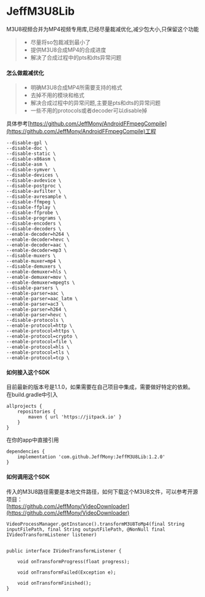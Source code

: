 # JeffM3U8Lib
M3U8视频合并为MP4视频专用库,已经尽量裁减优化,减少包大小,只保留这个功能
> * 尽量将so包裁减到最小了
> * 提供M3U8合成MP4的合成进度
> * 解决了合成过程中的pts和dts异常问题

#### 怎么做裁减优化
> * 明确M3U8合成MP4所需要支持的格式
> * 去掉不用的模块和格式
> * 解决合成过程中的异常问题,主要是pts和dts的异常问题
> * 一些不用的protocols或者decoder可以disable掉

具体参考[https://github.com/JeffMony/AndroidFFmpegCompile](https://github.com/JeffMony/AndroidFFmpegCompile)工程
```
--disable-gpl \
--disable-doc \
--disable-static \
--disable-x86asm \
--disable-asm \
--disable-symver \
--disable-devices \
--disable-avdevice \
--disable-postproc \
--disable-avfilter \
--disable-avresample \
--disable-ffmpeg \
--disable-ffplay \
--disable-ffprobe \
--disable-programs \
--disable-encoders \
--disable-decoders \
--enable-decoder=h264 \
--enable-decoder=hevc \
--enable-decoder=aac \
--enable-decoder=mp3 \
--disable-muxers \
--enable-muxer=mp4 \
--disable-demuxers \
--enable-demuxer=hls \
--enable-demuxer=mov \
--enable-demuxer=mpegts \
--disable-parsers \
--enable-parser=aac \
--enable-parser=aac_latm \
--enable-parser=ac3 \
--enable-parser=h264 \
--enable-parser=hevc \
--disable-protocols \
--enable-protocol=http \
--enable-protocol=https \
--enable-protocol=crypto \
--enable-protocol=file \
--enable-protocol=hls \
--enable-protocol=tls \
--enable-protocol=tcp \
```

#### 如何接入这个SDK
目前最新的版本号是1.1.0，如果需要在自己项目中集成，需要做好特定的依赖。<br>
在build.gradle中引入
```
allprojects {
    repositories {
	    maven { url 'https://jitpack.io' }
	}
}
```
在你的app中直接引用
```
dependencies {
    implementation 'com.github.JeffMony:JeffM3U8Lib:1.2.0'
}
```

#### 如何调用这个SDK
传入的M3U8路径需要是本地文件路径，如何下载这个M3U8文件，可以参考开源项目：<br>
[https://github.com/JeffMony/VideoDownloader](https://github.com/JeffMony/VideoDownloader)
```
VideoProcessManager.getInstance().transformM3U8ToMp4(final String inputFilePath, final String outputFilePath, @NonNull final IVideoTransformListener listener)


public interface IVideoTransformListener {

    void onTransformProgress(float progress);

    void onTransformFailed(Exception e);

    void onTransformFinished();
}
```
